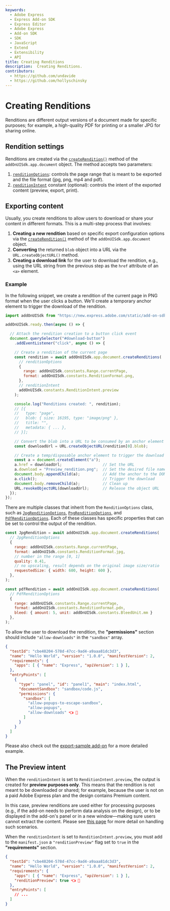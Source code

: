 ```yaml
---
keywords:
  - Adobe Express
  - Express Add-on SDK
  - Express Editor
  - Adobe Express
  - Add-on SDK
  - SDK
  - JavaScript
  - Extend
  - Extensibility
  - API
title: Creating Renditions
description:  Creating Renditions.
contributors:
  - https://github.com/undavide
  - https://github.com/hollyschinsky
---
```

# Creating Renditions

Renditions are different output versions of a document made for specific purposes; for example, a high-quality PDF for printing or a smaller JPG for sharing online.

## Rendition settings

Renditions are created via the [`createRendition()`](../../../references/addonsdk/app-document.md#createrenditions) method of the `addOnUISdk.app.document` object. The method accepts two parameters:

1. [`renditionOptions`](../../../references/addonsdk/app-document.md#renditionoptions): controls the page range that is meant to be exported and the file format (jpg, png, mp4 and pdf).
2. [`renditionIntent`](../../../references/addonsdk/addonsdk-constants.md) constant (optional): controls the intent of the exported content (preview, export, print).

## Exporting content

Usually, you create renditions to allow users to download or share your content in different formats. This is a multi-step process that involves:

1. **Creating a new rendition** based on specific export configuration options via the [`createRendition()`](../../../references/addonsdk/app-document.md#createrenditions) method of the `addOnUISdk.app.document` object.
2. **Converting** the returned `blob` object into a URL via the `URL.createObjectURL()` method.
3. **Creating a download link** for the user to download the rendition, e.g., using the URL string from the previous step as the `href` attribute of an `<a>` element.

### Example

In the following snippet, we create a rendition of the current page in PNG format when the user clicks a button. We'll create a temporary anchor element to trigger the download of the rendition.

```js
import addOnUISdk from "https://new.express.adobe.com/static/add-on-sdk/sdk.js";

addOnUISdk.ready.then(async () => {

  // Attach the rendition creation to a button click event
  document.querySelector("#download-button")
    .addEventListener("click", async () => {

    // Create a rendition of the current page
    const rendition = await addOnUISdk.app.document.createRenditions(
      // renditionOptions
      {                                                   
        range: addOnUISdk.constants.Range.currentPage,
        format: addOnUISdk.constants.RenditionFormat.png,
      },                                             
      // renditionIntent     
      addOnUISdk.constants.RenditionIntent.preview
    );

    console.log("Renditions created: ", rendition);
    // [{
    //   type: "page",
    //   blob: { size: 16195, type: "image/png" },
    //   title: "",
    //   metadata: { ... },
    // }];

    // Convert the blob into a URL to be consumed by an anchor element
    const downloadUrl = URL.createObjectURL(rendition[0].blob);

    // Create a temp/disposable anchor element to trigger the download
    const a = document.createElement("a");
    a.href = downloadUrl;                  // Set the URL
    a.download = "Preview_rendition.png";  // Set the desired file name
    document.body.appendChild(a);          // Add the anchor to the DOM
    a.click();                             // Trigger the download
    document.body.removeChild(a);          // Clean up
    URL.revokeObjectURL(downloadUrl);      // Release the object URL
  });
});
```

There are multiple classes that inherit from the `RenditionOptions` class, such as [`JpgRenditionOptions`](../../../references/addonsdk/app-document.md#jpgrenditionoptions), [`PngRenditionOptions`](../../../references/addonsdk/app-document.md#pngrenditionoptions), and [`PdfRenditionOptions`](../../../references/addonsdk/app-document.md#pdfrenditionoptions). Each of these classes has specific properties that can be set to control the output of the rendition.

```js
const JpgRendition = await addOnUISdk.app.document.createRenditions(
  // JpgRenditionOptions
  {                                                   
    range: addOnUISdk.constants.Range.currentPage,
    format: addOnUISdk.constants.RenditionFormat.jpg,
    // number in the range [0, 1]
    quality: 0.41,
    // no upscaling, result depends on the original image size/ratio
    requestedSize: { width: 600, height: 600 },
  },                                             
);
```

```js
const pdfRendition = await addOnUISdk.app.document.createRenditions(
  // PdfRenditionOptions
  {                                                   
    range: addOnUISdk.constants.Range.currentPage,
    format: addOnUISdk.constants.RenditionFormat.pdn,
    bleed: { amount: 5, unit: addOnUISdk.constants.BleedUnit.mm }
  },                                             
);
```
<InlineAlert slots="text" variant="info"/>

To allow the user to download the rendition, the **"permissions"** section should include `"allow-downloads"` in the `"sandbox"` array.

```json
{
  "testId": "cbe48204-578d-47cc-9ad4-a9aaa81dc3d3",
  "name": "Hello World", "version": "1.0.0", "manifestVersion": 2,
  "requirements": {
    "apps": [ { "name": "Express", "apiVersion": 1 } ],
  },
  "entryPoints": [
    {
      "type": "panel", "id": "panel1", "main": "index.html", 
      "documentSandbox": "sandbox/code.js",
      "permissions": {
        "sandbox": [
          "allow-popups-to-escape-sandbox",
          "allow-popups",
          "allow-downloads" 👈 👀
        ]
      }
    }
  ]
}
```

Please also check out the [export-sample add-on](/samples.md#export-sample) for a more detailed example.

## The Preview intent

When the `renditionIntent` is set to `RenditionIntent.preview`, the output is created for **preview purposes only**. This means that the rendition is not meant to be downloaded or shared; for example, because the user is not on a paid Adobe Express plan and the design contains Premium content. 

In this case, preview renditions are used either for processing purposes (e.g., if the add-on needs to perform data analysis on the design), or to be displayed in the add-on's panel or in a new window—making sure users cannot extract the content. Please see [this page](./premium_content.md#allowing-only-the-preview-of-premium-content) for more detail on handling such scenarios.

<InlineAlert slots="text" variant="info"/>

When the `renditionIntent` is set to `RenditionIntent.preview`, you must add to the `manifest.json` a `"renditionPreview"` flag set to `true` in the **"requirements"** section. 

```json
{
  "testId": "cbe48204-578d-47cc-9ad4-a9aaa81dc3d3",
  "name": "Hello World", "version": "1.0.0", "manifestVersion": 2,
  "requirements": {
    "apps": [ { "name": "Express", "apiVersion": 1 } ],
    "renditionPreview": true 👈 👀
  },
  "entryPoints": [
    // ...
  ]
}
```
